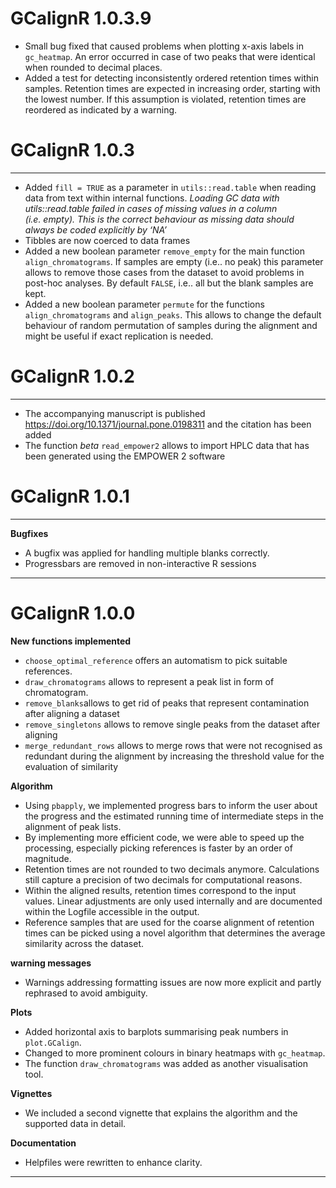 
# GCalignR 1.0.3.9

  - Small bug fixed that caused problems when plotting x-axis labels in
    `gc_heatmap`. An error occurred in case of two peaks that were
    identical when rounded to decimal places.
  - Added a test for detecting inconsistently ordered retention times
    within samples. Retention times are expected in increasing order,
    starting with the lowest number. If this assumption is violated,
    retention times are reordered as indicated by a warning.

# GCalignR 1.0.3

-----

  - Added `fill = TRUE` as a parameter in `utils::read.table` when
    reading data from text within internal functions. *Loading GC data
    with utils::read.table failed in cases of missing values in a column
    (i.e. empty). This is the correct behaviour as missing data should
    always be coded explicitly by ‘NA’*
  - Tibbles are now coerced to data frames
  - Added a new boolean parameter `remove_empty` for the main function
    `align_chromatograms`. If samples are empty (i.e.. no peak) this
    parameter allows to remove those cases from the dataset to avoid
    problems in post-hoc analyses. By default `FALSE`, i.e.. all but the
    blank samples are kept.
  - Added a new boolean parameter `permute` for the functions
    `align_chromatograms` and `align_peaks`. This allows to change the
    default behaviour of random permutation of samples during the
    alignment and might be useful if exact replication is needed.

# GCalignR 1.0.2

-----

  - The accompanying manuscript is published
    <https://doi.org/10.1371/journal.pone.0198311> and the citation has
    been added
  - The function *beta* `read_empower2` allows to import HPLC data that
    has been generated using the EMPOWER 2 software

# GCalignR 1.0.1

-----

**Bugfixes**

  - A bugfix was applied for handling multiple blanks correctly.
  - Progressbars are removed in non-interactive R sessions

-----

# GCalignR 1.0.0

**New functions implemented**

  - `choose_optimal_reference` offers an automatism to pick suitable
    references.
  - `draw_chromatograms` allows to represent a peak list in form of
    chromatogram.
  - `remove_blanks`allows to get rid of peaks that represent
    contamination after aligning a dataset
  - `remove_singletons` allows to remove single peaks from the dataset
    after aligning
  - `merge_redundant_rows` allows to merge rows that were not recognised
    as redundant during the alignment by increasing the threshold value
    for the evaluation of similarity

**Algorithm**

  - Using `pbapply`, we implemented progress bars to inform the user
    about the progress and the estimated running time of intermediate
    steps in the alignment of peak lists.
  - By implementing more efficient code, we were able to speed up the
    processing, especially picking references is faster by an order of
    magnitude.
  - Retention times are not rounded to two decimals anymore.
    Calculations still capture a precision of two decimals for
    computational reasons.
  - Within the aligned results, retention times correspond to the input
    values. Linear adjustments are only used internally and are
    documented within the Logfile accessible in the output.
  - Reference samples that are used for the coarse alignment of
    retention times can be picked using a novel algorithm that
    determines the average similarity across the dataset.

**warning messages**

  - Warnings addressing formatting issues are now more explicit and
    partly rephrased to avoid ambiguity.

**Plots**

  - Added horizontal axis to barplots summarising peak numbers in
    `plot.GCalign`.
  - Changed to more prominent colours in binary heatmaps with
    `gc_heatmap`.
  - The function `draw_chromatograms` was added as another visualisation
    tool.

**Vignettes**

  - We included a second vignette that explains the algorithm and the
    supported data in detail.

**Documentation**

  - Helpfiles were rewritten to enhance clarity.

-----
